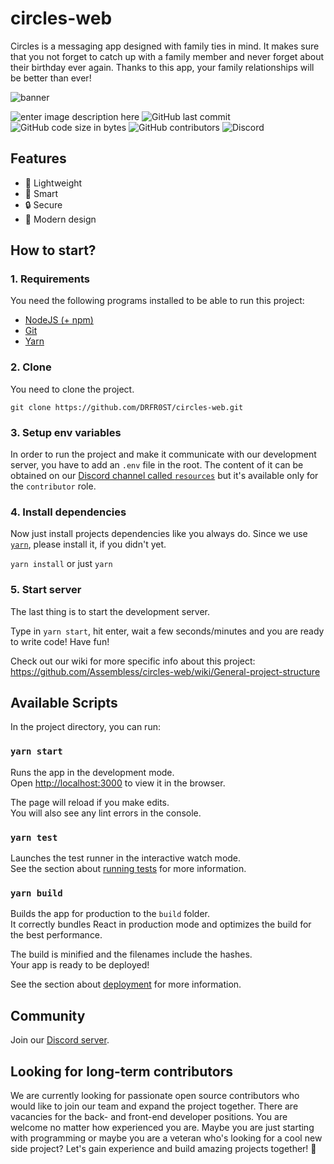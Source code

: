 circles-web
===========
Circles is a messaging app designed with family ties in mind. It makes sure that you not forget to catch up with a family member and never forget about their birthday ever again. Thanks to this app, your family relationships will be better than ever!

![banner](https://i.imgur.com/iTQecbW.png)

![enter image description here](https://img.shields.io/github/workflow/status/DRFR0ST/circles-web/Build%20and%20Deploy?style=for-the-badge) ![GitHub last commit](https://img.shields.io/github/last-commit/DRFR0ST/circles-web?color=%23ef6c00&style=for-the-badge) ![GitHub code size in bytes](https://img.shields.io/github/languages/code-size/DRFR0ST/circles-web?style=for-the-badge) ![GitHub contributors](https://img.shields.io/github/contributors/DRFR0ST/circles-web?style=for-the-badge)  ![Discord](https://img.shields.io/discord/727201090164097114?color=%20%237289da&label=Discord&style=for-the-badge)

## Features
- 🚀 Lightweight
- 🤯 Smart
- 🔒 Secure
- 🌟 Modern design


## How to start?

### 1. Requirements
You need the following programs installed to be able to run this project:
- [NodeJS (+ npm)](https://docs.npmjs.com/downloading-and-installing-node-js-and-npm)
- [Git](https://git-scm.com/downloads)
- [Yarn](https://yarnpkg.com/getting-started/install)

### 2. Clone
You need to clone the project.

`git clone https://github.com/DRFR0ST/circles-web.git`

### 3. Setup env variables
In order to run the project and make it communicate with our development server, you have to add an `.env` file in the root.
The content of it can be obtained on our [Discord channel called `resources`](https://discord.gg/JyPFtzPa) but it's available only for the `contributor` role.

### 4. Install dependencies
Now just install projects dependencies like you always do. Since we use [`yarn`](https://yarnpkg.com/), please install it, if you didn't yet.

`yarn install` or just `yarn`

### 5. Start server
The last thing is to start the development server.

Type in `yarn start`, hit enter, wait a few seconds/minutes and you are ready to write code!
Have fun!

Check out our wiki for more specific info about this project: https://github.com/Assembless/circles-web/wiki/General-project-structure

## Available Scripts

In the project directory, you can run:

### `yarn start`

Runs the app in the development mode.<br />
Open [http://localhost:3000](http://localhost:3000) to view it in the browser.

The page will reload if you make edits.<br />
You will also see any lint errors in the console.

### `yarn test`

Launches the test runner in the interactive watch mode.<br />
See the section about [running tests](https://facebook.github.io/create-react-app/docs/running-tests) for more information.

### `yarn build`

Builds the app for production to the `build` folder.<br />
It correctly bundles React in production mode and optimizes the build for the best performance.

The build is minified and the filenames include the hashes.<br />
Your app is ready to be deployed!

See the section about [deployment](https://facebook.github.io/create-react-app/docs/deployment) for more information.

## Community
Join our [Discord server](https://discord.gg/k7Kex2v).

## Looking for long-term contributors
We are currently looking for passionate open source contributors who would like to join our team and expand the project together. There are vacancies for the back- and front-end developer positions. You are welcome no matter how experienced you are. Maybe you are just starting with programming or maybe you are a veteran who's looking for a cool new side project? Let's gain experience and build amazing projects together! 🤗
